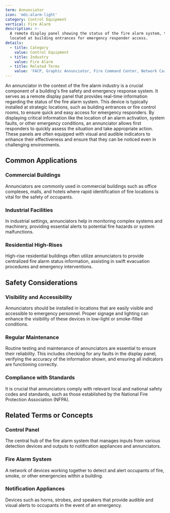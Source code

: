 ```yaml
---
term: Annunciator
icon: 'mdi:alarm-light'
category: Control Equipment
vertical: Fire Alarm
description: >-
  A remote display panel showing the status of the fire alarm system, typically
  located at building entrances for emergency responder access.
details:
  - title: Category
    value: Control Equipment
  - title: Industry
    value: Fire Alarm
  - title: Related Terms
    value: 'FACP, Graphic Annunciator, Fire Command Center, Network Card, LCD Display'
---
```

An annunciator in the context of the fire alarm industry is a crucial component of a building's fire safety and emergency response system. It serves as a remote display panel that provides real-time information regarding the status of the fire alarm system. This device is typically installed at strategic locations, such as building entrances or fire control rooms, to ensure quick and easy access for emergency responders. By displaying critical information like the location of an alarm activation, system faults, or other emergency conditions, an annunciator allows first responders to quickly assess the situation and take appropriate action. These panels are often equipped with visual and audible indicators to enhance their effectiveness and ensure that they can be noticed even in challenging environments.

## Common Applications

### Commercial Buildings
Annunciators are commonly used in commercial buildings such as office complexes, malls, and hotels where rapid identification of fire locations is vital for the safety of occupants.

### Industrial Facilities
In industrial settings, annunciators help in monitoring complex systems and machinery, providing essential alerts to potential fire hazards or system malfunctions.

### Residential High-Rises
High-rise residential buildings often utilize annunciators to provide centralized fire alarm status information, assisting in swift evacuation procedures and emergency interventions.

## Safety Considerations

### Visibility and Accessibility
Annunciators should be installed in locations that are easily visible and accessible to emergency personnel. Proper signage and lighting can enhance the visibility of these devices in low-light or smoke-filled conditions.

### Regular Maintenance
Routine testing and maintenance of annunciators are essential to ensure their reliability. This includes checking for any faults in the display panel, verifying the accuracy of the information shown, and ensuring all indicators are functioning correctly.

### Compliance with Standards
It is crucial that annunciators comply with relevant local and national safety codes and standards, such as those established by the National Fire Protection Association (NFPA).

## Related Terms or Concepts

### Control Panel
The central hub of the fire alarm system that manages inputs from various detection devices and outputs to notification appliances and annunciators.

### Fire Alarm System
A network of devices working together to detect and alert occupants of fire, smoke, or other emergencies within a building.

### Notification Appliances
Devices such as horns, strobes, and speakers that provide audible and visual alerts to occupants in the event of an emergency.
